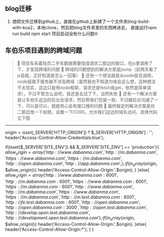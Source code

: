 ##  blog迁移
1. 想把文件迁移到github上，直接在github上新建了一个文件夹blog-build-with-koa2，本地clone，然后把blog文件夹里的东西拷进去，
直接运行npm run build   npm start 项目启动没有什么问题🤓

##  车伯乐项目遇到的跨域问题
> 👣 项目车系着陆页二手车数据需要改成调优二那边的接口，在js里调用了下，才发现跨域的问题
  👣 跨域的问题想到的解决方案是jsonp（前两天看了js高程，正好知道是怎么一回事）
  👣 还有一个想法就是从node层去调用，node层属于服务器不涉及跨域（虽然我也不知道为啥会这么想，这种想法不太现实，这边只是用node框架，请求还是fetch或get，依然是简单请求），不过不管怎么说吧，我还是去试了下，当然失败
  👣 还有一个解决方案是让车伯乐这边的后台去请求，然后帮我们包装一层，不过跟后台沟通了一下，可以是可以，就是担心会有接口慢的问题
  👣 最终敲定的解决方案是优二那边改一下权限，设置一下CORS，允许我们这边的域名访问，具体代码见下图

-------------------
$origin = isset($_SERVER['HTTP_ORIGIN']) ? $_SERVER['HTTP_ORIGIN'] : '';
header('Access-Control-Allow-Credentials:true');

if(isset($_SERVER['SITE_ENV']) && $_SERVER['SITE_ENV'] == 'production'){
    $allow_origin = array(
        'http://www.dabanma.com',
        'http://m.dabanma.com',
        'https://www.dabanma.com',
        'https://m.dabanma.com',
        'http://open.dabanma.com',
        'http://app.dabanma.com',
    );
    if(in_array($origin, $allow_origin)){
        header('Access-Control-Allow-Origin:'.$origin);
    }
}else{
    $allow_origin = array(
        'http://www.dabanma.com:6001',
        'http://m.dabanma.com:6001',
        'https://www.dabanma.com:6001',
        'https://m.dabanma.com:6001',
        'http://www.dabanma.com',
        'http://m.dabanma.com',
        'https://www.dabanma.com',
        'https://m.dabanma.com',
        'http://m.test.dabanma.com:6001',
        'http://fe.test.dabanma.com:6001',
        'http://open.dabanma.com',
        'http://open.dabanma.com:3000',
        'http://open.test.dabanma.com',
        'http://develop.open.test.dabanma.com',
        'http://development.open.test.dabanma.com'
    );
    if(in_array($origin, $allow_origin)){
        header('Access-Control-Allow-Origin:'.$origin);
    }else{
        header('Access-Control-Allow-Origin:*');
    }
}

